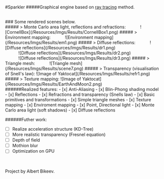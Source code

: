 #Sparkler
#####Graphical engine based on [ray tracing](https://en.wikipedia.org/wiki/Ray_tracing_(graphics)) method.

<br>
### Some rendered scenes below. 
<br>
##### > Monte Carlo area light, reflections and refractions:
&nbsp;&nbsp;&nbsp;&nbsp;&nbsp;&nbsp;&nbsp;&nbsp;&nbsp;&nbsp;&nbsp;![CornellBox](/Resources/Imgs/Results/CornellBox1.png) 
##### > Environment mapping:
&nbsp;&nbsp;&nbsp;&nbsp;&nbsp;&nbsp;&nbsp;&nbsp;&nbsp;&nbsp;&nbsp;![Environment mapping](/Resources/Imgs/Results/em1.png)
##### > Diffuse reflections:
&nbsp;&nbsp;&nbsp;&nbsp;&nbsp;&nbsp;&nbsp;&nbsp;&nbsp;&nbsp;&nbsp;![Diffuse reflections](/Resources/Imgs/Results/dr1.png) <br>
&nbsp;&nbsp;&nbsp;&nbsp;&nbsp;&nbsp;&nbsp;&nbsp;&nbsp;&nbsp;&nbsp;![Diffuse reflections](/Resources/Imgs/Results/dr2.png) <br>
&nbsp;&nbsp;&nbsp;&nbsp;&nbsp;&nbsp;&nbsp;&nbsp;&nbsp;&nbsp;&nbsp;![Diffuse reflections](/Resources/Imgs/Results/dr3.png)
##### > Triangle mesh:
&nbsp;&nbsp;&nbsp;&nbsp;&nbsp;&nbsp;&nbsp;&nbsp;&nbsp;&nbsp;&nbsp;![Triangle mesh](/Resources/Imgs/Results/scene7.png)
##### > Transparency (visualisation of Snell's law):
![Image of Yaktocat](/Resources/Imgs/Results/refr1.png)
##### > Texture mapping:
![Image of Yaktocat](/Resources/Imgs/Results/EarthAndMoon2.png)

<br>
######Realized features:
- [x] Anti-Aliasing
- [x] Blin-Phong shading model
- [x] Reflections
- [x] Refractions and transparency (Snells law)
- [x] Basic primitives and transformations
- [x] Simple triangle meshes
- [x] Texture mapping
- [x] Enviroment mapping
- [x] Point, Directional light
- [x] Monte Carlo area light (soft shadows)
- [x] Diffuse reflections

######Futher work:

- [ ] Realize acceleration structure (KD-Tree)
- [ ] More realistic transparency (Fresnel equation)
- [ ] Depth of field
- [ ] Mothion blur
- [ ] Optimization on GPU

<br><br>
Project by Albert Bikeev.
